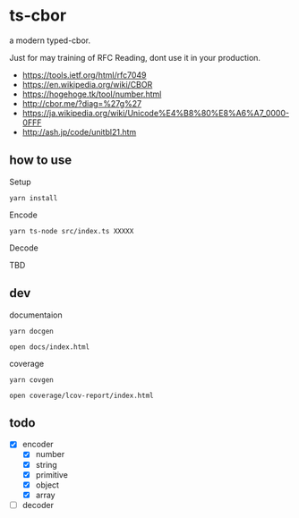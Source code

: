 # ts-cbor

a modern typed-cbor.

Just for may training of RFC Reading, dont use it in your production.

- https://tools.ietf.org/html/rfc7049
- https://en.wikipedia.org/wiki/CBOR
- https://hogehoge.tk/tool/number.html
- http://cbor.me/?diag=%27g%27
- https://ja.wikipedia.org/wiki/Unicode%E4%B8%80%E8%A6%A7_0000-0FFF
- http://ash.jp/code/unitbl21.htm

## how to use

Setup

```
yarn install
```

Encode

```
yarn ts-node src/index.ts XXXXX
```

Decode

TBD

## dev

documentaion

```
yarn docgen

open docs/index.html
```

coverage

```
yarn covgen

open coverage/lcov-report/index.html
```

## todo

- [x] encoder
  - [x] number
  - [x] string
  - [x] primitive
  - [x] object
  - [x] array
- [ ] decoder
